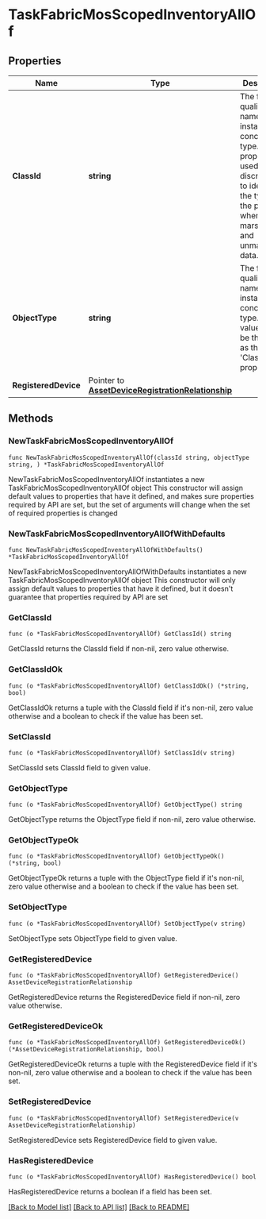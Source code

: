 # TaskFabricMosScopedInventoryAllOf

## Properties

Name | Type | Description | Notes
------------ | ------------- | ------------- | -------------
**ClassId** | **string** | The fully-qualified name of the instantiated, concrete type. This property is used as a discriminator to identify the type of the payload when marshaling and unmarshaling data. | [default to "task.FabricMosScopedInventory"]
**ObjectType** | **string** | The fully-qualified name of the instantiated, concrete type. The value should be the same as the &#39;ClassId&#39; property. | [default to "task.FabricMosScopedInventory"]
**RegisteredDevice** | Pointer to [**AssetDeviceRegistrationRelationship**](AssetDeviceRegistrationRelationship.md) |  | [optional] 

## Methods

### NewTaskFabricMosScopedInventoryAllOf

`func NewTaskFabricMosScopedInventoryAllOf(classId string, objectType string, ) *TaskFabricMosScopedInventoryAllOf`

NewTaskFabricMosScopedInventoryAllOf instantiates a new TaskFabricMosScopedInventoryAllOf object
This constructor will assign default values to properties that have it defined,
and makes sure properties required by API are set, but the set of arguments
will change when the set of required properties is changed

### NewTaskFabricMosScopedInventoryAllOfWithDefaults

`func NewTaskFabricMosScopedInventoryAllOfWithDefaults() *TaskFabricMosScopedInventoryAllOf`

NewTaskFabricMosScopedInventoryAllOfWithDefaults instantiates a new TaskFabricMosScopedInventoryAllOf object
This constructor will only assign default values to properties that have it defined,
but it doesn't guarantee that properties required by API are set

### GetClassId

`func (o *TaskFabricMosScopedInventoryAllOf) GetClassId() string`

GetClassId returns the ClassId field if non-nil, zero value otherwise.

### GetClassIdOk

`func (o *TaskFabricMosScopedInventoryAllOf) GetClassIdOk() (*string, bool)`

GetClassIdOk returns a tuple with the ClassId field if it's non-nil, zero value otherwise
and a boolean to check if the value has been set.

### SetClassId

`func (o *TaskFabricMosScopedInventoryAllOf) SetClassId(v string)`

SetClassId sets ClassId field to given value.


### GetObjectType

`func (o *TaskFabricMosScopedInventoryAllOf) GetObjectType() string`

GetObjectType returns the ObjectType field if non-nil, zero value otherwise.

### GetObjectTypeOk

`func (o *TaskFabricMosScopedInventoryAllOf) GetObjectTypeOk() (*string, bool)`

GetObjectTypeOk returns a tuple with the ObjectType field if it's non-nil, zero value otherwise
and a boolean to check if the value has been set.

### SetObjectType

`func (o *TaskFabricMosScopedInventoryAllOf) SetObjectType(v string)`

SetObjectType sets ObjectType field to given value.


### GetRegisteredDevice

`func (o *TaskFabricMosScopedInventoryAllOf) GetRegisteredDevice() AssetDeviceRegistrationRelationship`

GetRegisteredDevice returns the RegisteredDevice field if non-nil, zero value otherwise.

### GetRegisteredDeviceOk

`func (o *TaskFabricMosScopedInventoryAllOf) GetRegisteredDeviceOk() (*AssetDeviceRegistrationRelationship, bool)`

GetRegisteredDeviceOk returns a tuple with the RegisteredDevice field if it's non-nil, zero value otherwise
and a boolean to check if the value has been set.

### SetRegisteredDevice

`func (o *TaskFabricMosScopedInventoryAllOf) SetRegisteredDevice(v AssetDeviceRegistrationRelationship)`

SetRegisteredDevice sets RegisteredDevice field to given value.

### HasRegisteredDevice

`func (o *TaskFabricMosScopedInventoryAllOf) HasRegisteredDevice() bool`

HasRegisteredDevice returns a boolean if a field has been set.


[[Back to Model list]](../README.md#documentation-for-models) [[Back to API list]](../README.md#documentation-for-api-endpoints) [[Back to README]](../README.md)


